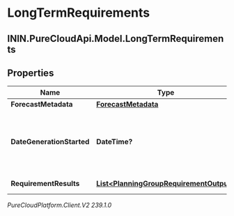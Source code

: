 # LongTermRequirements

## ININ.PureCloudApi.Model.LongTermRequirements

## Properties

|Name | Type | Description | Notes|
|------------ | ------------- | ------------- | -------------|
| **ForecastMetadata** | [**ForecastMetadata**](ForecastMetadata) | Forecast metadata | |
| **DateGenerationStarted** | **DateTime?** | Date the generation of the requirements started. Date time is represented as an ISO-8601 string. For example: yyyy-MM-ddTHH:mm:ss[.mmm]Z | |
| **RequirementResults** | [**List&lt;PlanningGroupRequirementOutput&gt;**](PlanningGroupRequirementOutput) | List of planning group outputs | |



_PureCloudPlatform.Client.V2 239.1.0_
